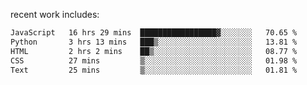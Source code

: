 
<!--<img width="1415" height="100" alt="blu" src="https://github.com/rdsilva01/rdsilva01/assets/101207588/deb060e5-d035-4f09-b511-e3f50605b207">-->

<!-- \> Enthusiastic about developing and building solutions <br>
\> Computer Science and Engineering @ UBI -->

<!-- <a href="https://www.rodrigosilva.live/">personal website</a> 🏁 -->

<!-- ![](https://komarev.com/ghpvc/?username=rdsilva01) -->

recent work includes:
<!--START_SECTION:waka-->

```txt
JavaScript   16 hrs 29 mins  █████████████████▓░░░░░░░   70.65 %
Python       3 hrs 13 mins   ███▒░░░░░░░░░░░░░░░░░░░░░   13.81 %
HTML         2 hrs 2 mins    ██▒░░░░░░░░░░░░░░░░░░░░░░   08.77 %
CSS          27 mins         ▒░░░░░░░░░░░░░░░░░░░░░░░░   01.98 %
Text         25 mins         ▒░░░░░░░░░░░░░░░░░░░░░░░░   01.81 %
```

<!--END_SECTION:waka-->

